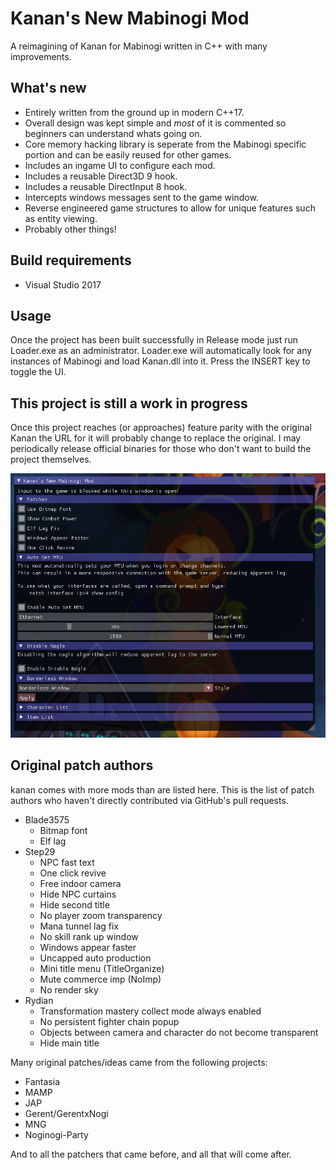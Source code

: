 # Kanan's New Mabinogi Mod
A reimagining of Kanan for Mabinogi written in C++ with many improvements.

## What's new
* Entirely written from the ground up in modern C++17. 
* Overall design was kept simple and *most* of it is commented so beginners can understand whats going on.
* Core memory hacking library is seperate from the Mabinogi specific portion and can be easily reused for other games.
* Includes an ingame UI to configure each mod.
* Includes a reusable Direct3D 9 hook.
* Includes a reusable DirectInput 8 hook.
* Intercepts windows messages sent to the game window.
* Reverse engineered game structures to allow for unique features such as entity viewing.
* Probably other things!

## Build requirements
* Visual Studio 2017

## Usage
Once the project has been built successfully in Release mode just run Loader.exe as an administrator. Loader.exe will automatically look for any instances of Mabinogi and load Kanan.dll into it. Press the INSERT key to toggle the UI.

## This project is still a work in progress
Once this project reaches (or approaches) feature parity with the original Kanan the URL for it will probably change to replace the original. I may periodically release official binaries for those who don't want to build the project themselves.

![Preview](preview.png)

## Original patch authors
kanan comes with more mods than are listed here. This is the list of patch authors who haven't directly contributed via GitHub's pull requests.
* Blade3575
    * Bitmap font
    * Elf lag
* Step29
    * NPC fast text
    * One click revive
    * Free indoor camera
    * Hide NPC curtains
    * Hide second title
    * No player zoom transparency
    * Mana tunnel lag fix
    * No skill rank up window
    * Windows appear faster
    * Uncapped auto production
    * Mini title menu (TitleOrganize)
    * Mute commerce imp (NoImp)
    * No render sky
* Rydian
    * Transformation mastery collect mode always enabled
    * No persistent fighter chain popup
    * Objects between camera and character do not become transparent
    * Hide main title

Many original patches/ideas came from the following projects:
* Fantasia
* MAMP
* JAP
* Gerent/GerentxNogi
* MNG
* Noginogi-Party

And to all the patchers that came before, and all that will come after.
